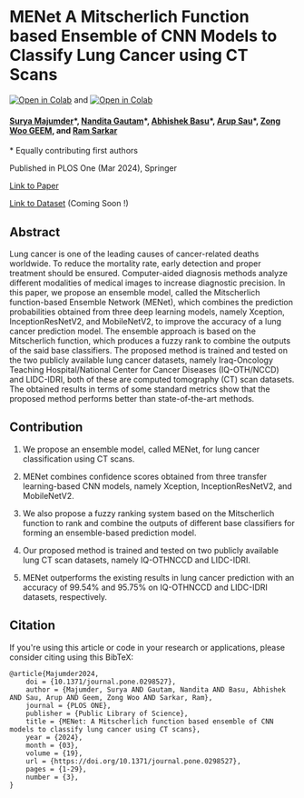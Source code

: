 # MENet A Mitscherlich Function based Ensemble of CNN Models to Classify Lung Cancer using CT Scans

[![Open in Colab](https://colab.research.google.com/assets/colab-badge.svg)](https://colab.research.google.com/github/SuryaMajumder/MENet-A-Mitscherlich-Function-based-Ensemble-of-CNN-Models-to-Classify-Lung-Cancer-using-CT-Scans/blob/main/Fuzzy_ensemble_IQ_OTHNCCD.ipynb) and [![Open in Colab](https://colab.research.google.com/assets/colab-badge.svg)](https://colab.research.google.com/github/SuryaMajumder/MENet-A-Mitscherlich-Function-based-Ensemble-of-CNN-Models-to-Classify-Lung-Cancer-using-CT-Scans/blob/main/Fuzzy_ensemble__LIDC_IDRI.ipynb)

#### [Surya Majumder](https://www.linkedin.com/in/surya-majumder-333891246/)\*, [Nandita Gautam](https://www.linkedin.com/in/nandita-gautam-a7932b95/)\*, [Abhishek Basu](https://www.linkedin.com/in/iabhishekbasu/)\*, [Arup Sau](https://www.linkedin.com/in/arup-sau-6503a4184/)\*, [Zong Woo GEEM](https://scholar.google.com/citations?user=Je3-B2YAAAAJ&hl=en)\, and [Ram Sarkar](http://www.jaduniv.edu.in/profile.php?uid=686)
\* Equally contributing first authors


Published in PLOS One (Mar 2024), Springer

[Link to Paper](https://journals.plos.org/plosone/article?id=10.1371/journal.pone.0298527) 

[Link to Dataset]() (Coming Soon !)

## Abstract
Lung cancer is one of the leading causes of cancer-related deaths worldwide. To reduce the mortality rate, early detection and proper treatment should be ensured. Computer-aided diagnosis methods analyze different modalities of medical images to increase diagnostic precision. In this paper, we propose an ensemble model, called the Mitscherlich function-based Ensemble Network (MENet), which combines the prediction probabilities obtained from three deep learning models, namely Xception, InceptionResNetV2, and MobileNetV2, to improve the accuracy of a lung cancer prediction model. The ensemble approach is based on the Mitscherlich function, which produces a fuzzy rank to combine the outputs of the said base classifiers. The proposed method is trained and tested on the two publicly available lung cancer datasets, namely Iraq-Oncology Teaching Hospital/National Center for Cancer Diseases (IQ-OTH/NCCD) and LIDC-IDRI, both of these are computed tomography (CT) scan datasets. The obtained results in terms of some standard metrics show that the proposed method performs better than state-of-the-art methods. 


## Contribution
1. We propose an ensemble model, called MENet, for lung cancer classification using CT scans.

2. MENet combines confidence scores obtained from three transfer learning-based CNN models, namely Xception, InceptionResNetV2, and MobileNetV2.

3. We also propose a fuzzy ranking system based on the Mitscherlich function to rank and combine the outputs of different base classifiers for forming an ensemble-based prediction model.
   
4. Our proposed method is trained and tested on two publicly available lung CT scan datasets, namely IQ-OTHNCCD and LIDC-IDRI.

5. MENet outperforms the existing results in lung cancer prediction with an accuracy of 99.54% and 95.75% on IQ-OTHNCCD and LIDC-IDRI datasets, respectively.

## Citation
If you're using this article or code in your research or applications, please consider citing using this BibTeX:

```
@article{Majumder2024,
    doi = {10.1371/journal.pone.0298527},
    author = {Majumder, Surya AND Gautam, Nandita AND Basu, Abhishek AND Sau, Arup AND Geem, Zong Woo AND Sarkar, Ram},
    journal = {PLOS ONE},
    publisher = {Public Library of Science},
    title = {MENet: A Mitscherlich function based ensemble of CNN models to classify lung cancer using CT scans},
    year = {2024},
    month = {03},
    volume = {19},
    url = {https://doi.org/10.1371/journal.pone.0298527},
    pages = {1-29},
    number = {3},
}
```
